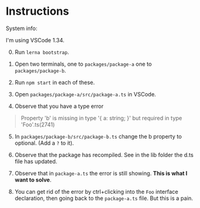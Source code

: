 # Instructions

System info: 

I'm using VSCode 1.34.

0. Run `lerna bootstrap`. 

1. Open two terminals, one to `packages/package-a` one to `packages/package-b`. 

2. Run `npm start` in each of these. 

3. Open `packages/package-a/src/package-a.ts` in VSCode. 

4. Observe that you have a type error 

  > Property 'b' is missing in type '{ a: string; }' but required in type 'Foo'.ts(2741)

5. In `packages/package-b/src/package-b.ts` change the b property to optional. (Add a `?` to it). 

6. Observe that the package has recompiled. See in the lib folder the d.ts file has updated. 

7. Observe that in `package-a.ts` the error is still showing. **This is what I want to solve**. 

8. You can get rid of the error by ctrl+clicking into the `Foo` interface declaration, then going back to the `package-a.ts` file. But this is a pain. 

